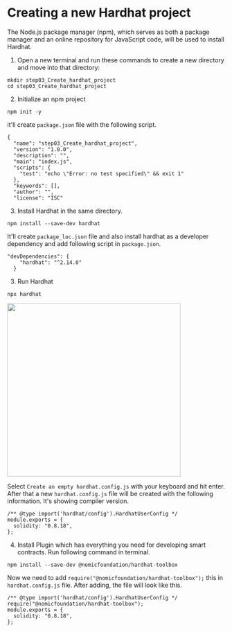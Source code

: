 
# Creating a new Hardhat project

The Node.js package manager (npm), which serves as both a package manager and an online repository for JavaScript code, will be used to install Hardhat.


1. Open a new terminal and run these commands to create a new directory and move into that directory:

```
mkdir step03_Create_hardhat_project
cd step03_Create_hardhat_project
```
2. Initialize an npm project

```
npm init -y
```
it'll create `package.json` file with the following script.
```
{
  "name": "step03_Create_hardhat_project",
  "version": "1.0.0",
  "description": "",
  "main": "index.js",
  "scripts": {
    "test": "echo \"Error: no test specified\" && exit 1"
  },
  "keywords": [],
  "author": "",
  "license": "ISC"

```


3. Install Hardhat in the same directory.

```
npm install --save-dev hardhat

```
It'll create `package_loc.json` file and also install hardhat as a developer dependency and add following script in `package.json`.

```
"devDependencies": {
    "hardhat": "^2.14.0"
  }
  ```

3. Run Hardhat

```
npx hardhat
```
<image src ='image.png' width = '400'/>


Select `Create an empty hardhat.config.js` with your keyboard and hit enter. 
After that a new `hardhat.config.js` file will be created with the following information. It's showing compiler version.

```
/** @type import('hardhat/config').HardhatUserConfig */
module.exports = {
  solidity: "0.8.18",
};
```
4. Install Plugin which has everything you need for developing smart contracts.
Run following command in terminal.

```
npm install --save-dev @nomicfoundation/hardhat-toolbox

```
Now we need to add `require("@nomicfoundation/hardhat-toolbox");` this in `hardhat.config.js` file. 
After adding, the file will look like this. 

```
/** @type import('hardhat/config').HardhatUserConfig */
require("@nomicfoundation/hardhat-toolbox");
module.exports = {
  solidity: "0.8.18",
};

```